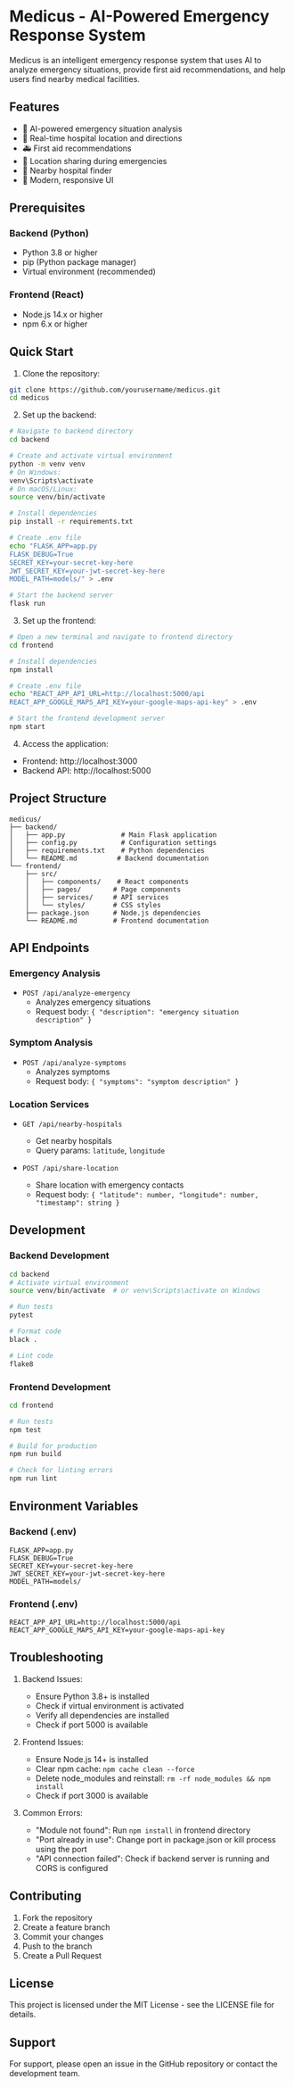 # Medicus - AI-Powered Emergency Response System

Medicus is an intelligent emergency response system that uses AI to analyze emergency situations, provide first aid recommendations, and help users find nearby medical facilities.

## Features

- 🤖 AI-powered emergency situation analysis
- 🏥 Real-time hospital location and directions
- 🚑 First aid recommendations
- 📍 Location sharing during emergencies
- 🏥 Nearby hospital finder
- 📱 Modern, responsive UI

## Prerequisites

### Backend (Python)
- Python 3.8 or higher
- pip (Python package manager)
- Virtual environment (recommended)

### Frontend (React)
- Node.js 14.x or higher
- npm 6.x or higher

## Quick Start

1. Clone the repository:
```bash
git clone https://github.com/yourusername/medicus.git
cd medicus
```

2. Set up the backend:
```bash
# Navigate to backend directory
cd backend

# Create and activate virtual environment
python -m venv venv
# On Windows:
venv\Scripts\activate
# On macOS/Linux:
source venv/bin/activate

# Install dependencies
pip install -r requirements.txt

# Create .env file
echo "FLASK_APP=app.py
FLASK_DEBUG=True
SECRET_KEY=your-secret-key-here
JWT_SECRET_KEY=your-jwt-secret-key-here
MODEL_PATH=models/" > .env

# Start the backend server
flask run
```

3. Set up the frontend:
```bash
# Open a new terminal and navigate to frontend directory
cd frontend

# Install dependencies
npm install

# Create .env file
echo "REACT_APP_API_URL=http://localhost:5000/api
REACT_APP_GOOGLE_MAPS_API_KEY=your-google-maps-api-key" > .env

# Start the frontend development server
npm start
```

4. Access the application:
- Frontend: http://localhost:3000
- Backend API: http://localhost:5000

## Project Structure

```
medicus/
├── backend/
│   ├── app.py              # Main Flask application
│   ├── config.py           # Configuration settings
│   ├── requirements.txt    # Python dependencies
│   └── README.md          # Backend documentation
└── frontend/
    ├── src/
    │   ├── components/    # React components
    │   ├── pages/        # Page components
    │   ├── services/     # API services
    │   └── styles/       # CSS styles
    ├── package.json      # Node.js dependencies
    └── README.md         # Frontend documentation
```

## API Endpoints

### Emergency Analysis
- `POST /api/analyze-emergency`
  - Analyzes emergency situations
  - Request body: `{ "description": "emergency situation description" }`

### Symptom Analysis
- `POST /api/analyze-symptoms`
  - Analyzes symptoms
  - Request body: `{ "symptoms": "symptom description" }`

### Location Services
- `GET /api/nearby-hospitals`
  - Get nearby hospitals
  - Query params: `latitude`, `longitude`

- `POST /api/share-location`
  - Share location with emergency contacts
  - Request body: `{ "latitude": number, "longitude": number, "timestamp": string }`

## Development

### Backend Development
```bash
cd backend
# Activate virtual environment
source venv/bin/activate  # or venv\Scripts\activate on Windows

# Run tests
pytest

# Format code
black .

# Lint code
flake8
```

### Frontend Development
```bash
cd frontend

# Run tests
npm test

# Build for production
npm run build

# Check for linting errors
npm run lint
```

## Environment Variables

### Backend (.env)
```
FLASK_APP=app.py
FLASK_DEBUG=True
SECRET_KEY=your-secret-key-here
JWT_SECRET_KEY=your-jwt-secret-key-here
MODEL_PATH=models/
```

### Frontend (.env)
```
REACT_APP_API_URL=http://localhost:5000/api
REACT_APP_GOOGLE_MAPS_API_KEY=your-google-maps-api-key
```

## Troubleshooting

1. Backend Issues:
   - Ensure Python 3.8+ is installed
   - Check if virtual environment is activated
   - Verify all dependencies are installed
   - Check if port 5000 is available

2. Frontend Issues:
   - Ensure Node.js 14+ is installed
   - Clear npm cache: `npm cache clean --force`
   - Delete node_modules and reinstall: `rm -rf node_modules && npm install`
   - Check if port 3000 is available

3. Common Errors:
   - "Module not found": Run `npm install` in frontend directory
   - "Port already in use": Change port in package.json or kill process using the port
   - "API connection failed": Check if backend server is running and CORS is configured

## Contributing

1. Fork the repository
2. Create a feature branch
3. Commit your changes
4. Push to the branch
5. Create a Pull Request

## License

This project is licensed under the MIT License - see the LICENSE file for details.

## Support

For support, please open an issue in the GitHub repository or contact the development team.